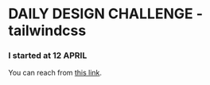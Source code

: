 # DAILY DESIGN CHALLENGE - tailwindcss

### I started at 12 APRIL

You can reach from <a href="https://theoguzkorkmaz.github.io/daily-design-challenge/index.html" target="_blank">this link</a>.